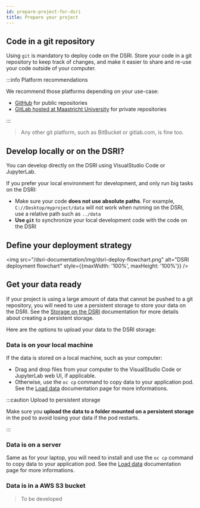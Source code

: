 ```yaml
---
id: prepare-project-for-dsri
title: Prepare your project
---
```


## Code in a git repository

Using `git` is mandatory to deploy code on the DSRI. Store your code in a git repository to keep track of changes, and make it easier to share and re-use your code outside of your computer.

:::info Platform recommendations

We recommend those platforms depending on your use-case:

* [GitHub](https://github.com) for public repositories
* [GitLab hosted at Maastricht University](https://gitlab.maastrichtuniversity.nl) for private repositories

:::

> Any other git platform, such as BitBucket or gitlab.com, is fine too.

## Develop locally or on the DSRI?

You can develop directly on the DSRI using VisualStudio Code or JupyterLab.

If you prefer your local environment for development, and only run big tasks on the DSRI:

* Make sure your code **does not use absolute paths**. For example, `C://Desktop/myproject/data` will not work when running on the DSRI, use a relative path such as `../data`
* **Use `git`** to synchronize your local development code with the code on the DSRI

## Define your deployment strategy

<img src="/dsri-documentation/img/dsri-deploy-flowchart.png" alt="DSRI deployment flowchart" style={{maxWidth: '100%', maxHeight: '100%'}} />

## Get your data ready

If your project is using a large amount of data that cannot be pushed to a git repository, you will need to use a persistent storage to store your data on the DSRI. See the [Storage on the DSRI](/dsri-documentation/docs/openshift-storage) documentation for more details about creating a persistent storage.

Here are the options to upload your data to the DSRI storage:

### Data is on your local machine

If the data is stored on a local machine, such as your computer:
* Drag and drop files from your computer to the VisualStudio Code or JupyterLab web UI, if applicable.
* Otherwise, use the `oc cp` command to copy data to your application pod. See the [Load data](/dsri-documentation/docs/openshift-load-data) documentation page for more informations.

:::caution Upload to persistent storage

Make sure you **upload the data to a folder mounted on a persistent storage** in the pod to avoid losing your data if the pod restarts.

:::

### Data is on a server

Same as for your laptop, you will need to install and use the `oc cp` command to copy data to your application pod. See the [Load data](/dsri-documentation/docs/openshift-load-data) documentation page for more informations.


### Data is in a AWS S3 bucket

> To be developed